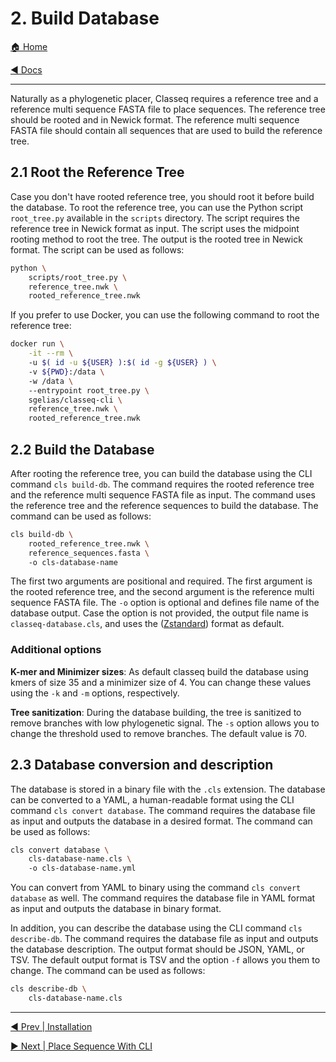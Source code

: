# 2. Build Database

[🏠 Home](/README.md)

[◀️ Docs](/docs/README.md)

---

Naturally as a phylogenetic placer, Classeq requires a reference tree and a
reference multi sequence FASTA file to place sequences. The reference tree
should be rooted and in Newick format. The reference multi sequence FASTA file
should contain all sequences that are used to build the reference tree.

## 2.1 Root the Reference Tree

Case you don't have rooted reference tree, you should root it before build the
database. To root the reference tree, you can use the Python script
`root_tree.py` available in the `scripts` directory. The script requires the
reference tree in Newick format as input. The script uses the midpoint rooting
method to root the tree. The output is the rooted tree in Newick format. The
script can be used as follows:

```bash
python \ 
    scripts/root_tree.py \ 
    reference_tree.nwk \ 
    rooted_reference_tree.nwk
```

If you prefer to use Docker, you can use the following command to root the
reference tree:

```bash
docker run \
    -it --rm \ 
    -u $( id -u ${USER} ):$( id -g ${USER} ) \ 
    -v ${PWD}:/data \ 
    -w /data \ 
    --entrypoint root_tree.py \ 
    sgelias/classeq-cli \ 
    reference_tree.nwk \ 
    rooted_reference_tree.nwk
```


## 2.2 Build the Database

After rooting the reference tree, you can build the database using the CLI
command `cls build-db`. The command requires the rooted reference tree and the 
reference multi sequence FASTA file as input. The command uses the reference
tree and the reference sequences to build the database. The command can be used
as follows:

```bash
cls build-db \ 
    rooted_reference_tree.nwk \ 
    reference_sequences.fasta \ 
    -o cls-database-name
```

The first two arguments are positional and required. The first argument is the
rooted reference tree, and the second argument is the reference multi sequence
FASTA file. The `-o` option is optional and defines file name of the database
output. Case the option is not provided, the output file name is
`classeq-database.cls`, and uses the
([Zstandard](https://github.com/facebook/zstd)) format as default.

### Additional options

**K-mer and Minimizer sizes**: As default classeq build the database using kmers
of size 35 and a minimizer size of 4. You can change these values using the `-k`
and `-m` options, respectively.

**Tree sanitization**: During the database building, the tree is sanitized to
remove branches with low phylogenetic signal. The `-s` option allows you to
change the threshold used to remove branches. The default value is 70.

## 2.3 Database conversion and description

The database is stored in a binary file with the `.cls` extension. The database
can be converted to a YAML, a human-readable format using the CLI command `cls
convert database`. The command requires the database file as input and outputs
the database in a desired format. The command can be used as follows:

```bash
cls convert database \ 
    cls-database-name.cls \ 
    -o cls-database-name.yml
```

You can convert from YAML to binary using the command `cls convert database` as
well. The command requires the database file in YAML format as input and outputs
the database in binary format.

In addition, you can describe the database using the CLI command `cls
describe-db`. The command requires the database file as input and outputs the
database description. The output format should be JSON, YAML, or TSV. The
default output format is TSV and the option `-f` allows you them to change. The
command can be used as follows:

```bash
cls describe-db \ 
    cls-database-name.cls
```

---

[◀️ Prev | Installation](/docs/book/01-installation.md)

[▶️ Next | Place Sequence With CLI](/docs/book/03-place-sequence-cli.md)
